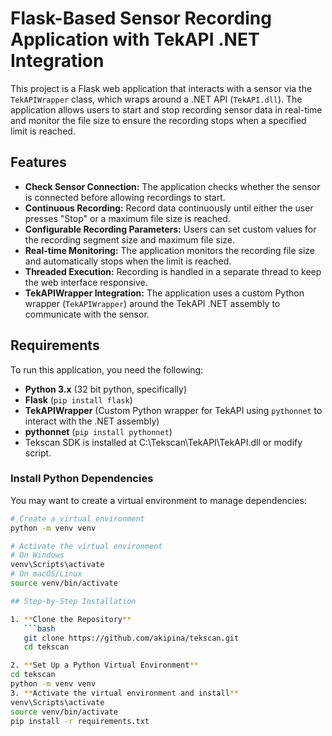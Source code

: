# Flask-Based Sensor Recording Application with TekAPI .NET Integration

This project is a Flask web application that interacts with a sensor via the `TekAPIWrapper` class, which wraps around a .NET API (`TekAPI.dll`). The application allows users to start and stop recording sensor data in real-time and monitor the file size to ensure the recording stops when a specified limit is reached.

## Features

- **Check Sensor Connection:** The application checks whether the sensor is connected before allowing recordings to start.
- **Continuous Recording:** Record data continuously until either the user presses "Stop" or a maximum file size is reached.
- **Configurable Recording Parameters:** Users can set custom values for the recording segment size and maximum file size.
- **Real-time Monitoring:** The application monitors the recording file size and automatically stops when the limit is reached.
- **Threaded Execution:** Recording is handled in a separate thread to keep the web interface responsive.
- **TekAPIWrapper Integration:** The application uses a custom Python wrapper (`TekAPIWrapper`) around the TekAPI .NET assembly to communicate with the sensor.

## Requirements

To run this application, you need the following:

- **Python 3.x** (32 bit python, specifically)
- **Flask** (`pip install flask`)
- **TekAPIWrapper** (Custom Python wrapper for TekAPI using `pythonnet` to interact with the .NET assembly)
- **pythonnet** (`pip install pythonnet`)
- Tekscan SDK is installed at C:\Tekscan\TekAPI\TekAPI.dll or modify script.

### Install Python Dependencies

You may want to create a virtual environment to manage dependencies:

```bash
# Create a virtual environment
python -m venv venv

# Activate the virtual environment
# On Windows
venv\Scripts\activate
# On macOS/Linux
source venv/bin/activate

## Step-by-Step Installation

1. **Clone the Repository**
   ```bash
   git clone https://github.com/akipina/tekscan.git
   cd tekscan

2. **Set Up a Python Virtual Environment**
cd tekscan
python -m venv venv
3. **Activate the virtual environment and install**
venv\Scripts\activate
source venv/bin/activate
pip install -r requirements.txt



   

